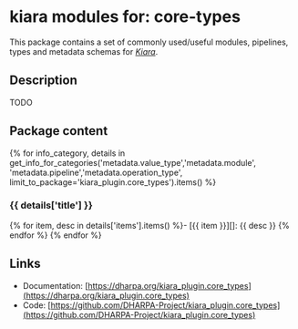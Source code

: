 # kiara modules for: core-types

This package contains a set of commonly used/useful modules, pipelines, types and metadata schemas for [*Kiara*](https://github.com/DHARPA-project/kiara).


## Description

TODO

## Package content

{% for info_category, details in get_info_for_categories('metadata.value_type','metadata.module', 'metadata.pipeline','metadata.operation_type', limit_to_package='kiara_plugin.core_types').items() %}
### {{ details['title'] }}
{% for item, desc in details['items'].items() %}- [{{ item }}][]: {{ desc }} 
{% endfor %}
{% endfor %}


## Links

 - Documentation: [https://dharpa.org/kiara_plugin.core_types](https://dharpa.org/kiara_plugin.core_types)
 - Code: [https://github.com/DHARPA-Project/kiara_plugin.core_types](https://github.com/DHARPA-Project/kiara_plugin.core_types)


